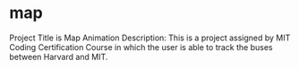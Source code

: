 # map
Project Title is Map Animation
Description: This is a project assigned by MIT Coding Certification Course in which the user is able to track the buses between Harvard and MIT.
